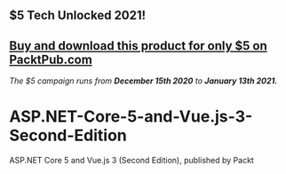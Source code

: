 ## $5 Tech Unlocked 2021!
[Buy and download this product for only $5 on PacktPub.com](https://www.packtpub.com/)
-----
*The $5 campaign         runs from __December 15th 2020__ to __January 13th 2021.__*

# ASP.NET-Core-5-and-Vue.js-3-Second-Edition
ASP.NET Core 5 and Vue.js 3 (Second Edition), published by Packt
